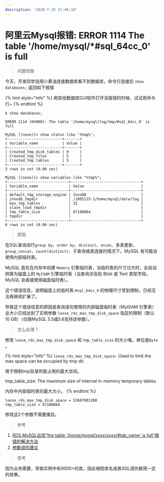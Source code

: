 ```yaml
---
description: '2020-7-29 21:46:10'
---
```


# 阿里云Mysql报错: ERROR 1114 The table '/home/mysql/\*\#sql\_64cc\_0' is full

> 问题现象

今天，开发同学说用小黄油连接数据库看不到数据库，命令行连接后 `show databases;` 返回如下报错

{% hint style="info" %}
用其他数据库GUI软件打开没报错的时候，试试用命令行~
{% endhint %}

```text
$ show databases;

ERROR 1114 (HY000): The table '/home/mysql/log/tmp/#sql_64cc_0' is full
```

```text
MySQL [(none)]> show status like '%tmp%';
+-------------------------+-------+
| Variable_name           | Value |
+-------------------------+-------+
| Created_tmp_disk_tables | 0     |
| Created_tmp_files       | 5     |
| Created_tmp_tables      | 5     |
+-------------------------+-------+
3 rows in set (0.00 sec)

MySQL [(none)]> show variables like "%tmp%";
+----------------------------+--------------------------------+
| Variable_name              | Value                          |
+----------------------------+--------------------------------+
| default_tmp_storage_engine | InnoDB                         |
| innodb_tmpdir              | /1805115-1/home/mysql/data/log |
| max_tmp_tables             | 32                             |
| slave_load_tmpdir          |                                |
| tmp_table_size             | 67108864                       |
| tmpdir                     |                                |
+----------------------------+--------------------------------+
6 rows in set (0.00 sec)
```

> 原因

在SQL查询进行`group by`、`order by`、`distinct`、`union`、多表更新、`group_concat`、`count(distinct)`、子查询或表连接的情况下，MySQL 有可能会使用内部临时表。

MySQL 首先在内存中创建 `Memory` 引擎临时表，当临时表的尺寸过大时，会自动转换为磁盘上的 `MyISAM` 引擎临时表（当查询涉及到 Blob 或 Text 类型字段，MySQL 会直接使用磁盘临时表）。

这个错误信息，说明磁盘上的临时表 `#sql_64cc_0` 的物理尺寸受到限制，已经无法再继续扩展了。

导致这个错误信息的原因是查询语句使用的内部磁盘临时表（MyISAM 引擎表）总大小已经达到了实例参数 `loose_rds_max_tmp_disk_space` 指定的限制（默认 10 GB）（仅限MySQL 5.5或5.6支持该参数）。

> 怎么处理？

修改 `loose_rds_max_tmp_disk_space` 和 `tmp_table_size` 的大小咯，单位是`Byte` 。

{% hint style="info" %}
`loose_rds_max_tmp_disk_space:` Used to limit the max space can be occupied by tmp dir.

用于限制tmp目录所能占用的最大空间。

tmp\_table\_size: The maximum size of internal in-memory temporary tables.

内存中内部临时表的最大大小。
{% endhint %}

```text
loose_rds_max_tmp_disk_space = 53687091200
tmp_table_size = 67108864
```

修改这2个参数不需要重启。

> 参考

1. [RDS MySQL出现“the table '/home/mysql/xxxx/xxxx/\#tab\_name' is full”报错的解决方法](https://help.aliyun.com/knowledge_detail/41746.html)
2. [参数调优建议](https://help.aliyun.com/document_detail/63255.html)

> 思考

因为业务需要，导致实例中有9000+的库，因此缩短库名或者SQL调优都用一定的效果。


